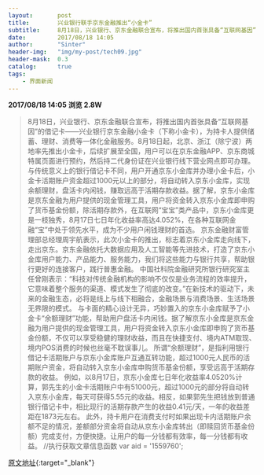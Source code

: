 ```yaml
---
layout:       post
title:        兴业银行联手京东金融推出“小金卡”
subtitle:     8月18日，兴业银行、京东金融联合宣布，将推出国内首张具备“互联网基因”的借记卡——兴业银行京东金融小金卡。
date:         2017/08/18 14:05
author:       "Sinter"
header-img:   "img/my-post/tech09.jpg"
header-mask:  0.3
catalog:      true
tags:
    - 界面新闻
---
```


**2017/08/18 14:05**  **浏览 2.8W**

> 8月18日，兴业银行、京东金融联合宣布，将推出国内首张具备“互联网基因”的借记卡——兴业银行京东金融小金卡（下称小金卡），为持卡人提供储蓄、理财、消费等一体化金融服务。8月18日起，北京、浙江（除宁波）两地率先推出小金卡，后续扩展至全国，用户可以在京东金融APP、京东商城特属页面进行预约，然后持二代身份证在兴业银行线下营业网点即可办理。
与传统意义上的银行借记卡不同，用户开通京东小金库并办理小金卡后，小金卡活期账户资金超过1000元以上的部分，将自动转入京东小金库，实现余额理财，盘活卡内闲钱，赚取远高于活期存款收益。据了解，京东小金库是京东金融为用户提供的现金管理工具，用户将资金转入京东小金库即申购了货币基金份额，除活期存款外，在互联网“宝宝”类产品中，京东小金库更是一枝独秀，8月17日七日年化收益率高达4.052%，在各种互联网金融“宝”中处于领先水平，成为不少用户闲钱理财的首选。
京东金融财富管理部总经理周宇航表示，此次小金卡的推出，标志着京东小金库走向线下，走出京东。京东金融依托大数据应用及人工智能等先进技术，打造了京东小金库用户能力、产品能力、服务能力，我们将这些能力与银行共享，帮助银行更好的连接客户，践行普惠金融。
中国社科院金融研究所银行研究室主任曾刚表示：“科技对传统金融机构的影响不仅仅是业务流程的效率提升，它意味着整个服务的渠道、模式发生了彻底的改变。”在新技术的驱动下，未来的金融生态，必将是线上与线下相融合，金融场景与消费场景、生活场景无界限的模式。
与卡面的精心设计无异，巧妙置入的京东小金库赋予了小金卡“余额理财”功能，帮助用户盘活卡内闲钱。据了解京东小金库是京东金融为用户提供的现金管理工具，用户将资金转入京东小金库即申购了货币基金份额，不仅可以享受稳健的理财收益，而且在快捷支付、境内ATM取现、境内POS消费的时候也丝毫不耽误事儿。
所谓“余额理财”，是指利用银行借记卡活期账户与京东小金库账户互通互转功能，超过1000元人民币的活期账户资金，将自动转入京东小金库申购货币基金份额，享受远高于活期存款的收益。
例如，以8月17日，京东小金库七日年化收益率4.0520%计算，郭先生的小金卡活期账户中有51000元，超过1000元的部分将自动转入京东小金库，每天可获得5.55元的收益。相反，如果郭先生把钱放到普通银行借记卡中，相比现行的活期存款产生的收益0.41元/天，一年的收益差距在1873元左右。
此外，持卡用户在消费支付时如果出现卡内活期账户余额不足的情况，差额部分资金将自动从京东小金库转出（即赎回货币基金份额）完成支付，方便快捷。让用户的每一分钱都有效率，每一分钱都有收益。
	//执行获取文章信息函数
	var aid = '1559760';


[原文地址](http://www.jiemian.com/article/1559760.html){:target="_blank"}


